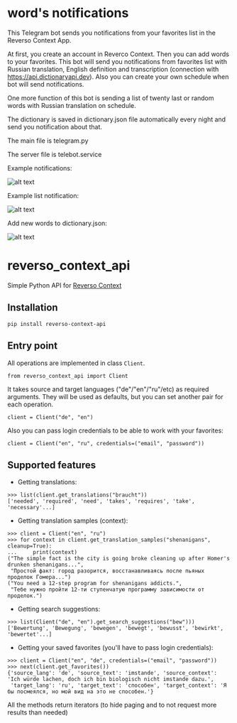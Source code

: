 
# word's notifications
This Telegram bot sends you notifications from your favorites list in the Reverso Context App.

At first, you create an account in Reverco Context. Then you can add words to your favorites. This bot will send you notifications from favorites list with Russian translation, English definition and transcription (connection with https://api.dictionaryapi.dev). 
Also you can create your own schedule when bot will send notifications.

One more function of this bot is sending a list of twenty last or random words with Russian translation on schedule.

The dictionary is saved in dictionary.json file automatically every night and send you notification about that.

The main file is telegram.py

The server file is telebot.service

Example notifications:

![alt text](https://github.com/SADfranco/reverso_push_dict/blob/main/example_notif.jpg?raw=true)


Example list notification:

![alt text](https://github.com/SADfranco/reverso_push_dict/blob/main/notif_list.jpg?raw=true)

Add new words to dictionary.json:

![alt text](https://github.com/SADfranco/reverso_push_dict/blob/main/add_dict.jpg?raw=true)

# reverso_context_api
Simple Python API for [Reverso Context](https://context.reverso.net)

## Installation
```pip install reverso-context-api```

## Entry point
All operations are implemented in class `Client`.     
```python3
from reverso_context_api import Client
```

It takes source and target languages ("de"/"en"/"ru"/etc) as required arguments. They will be used as defaults, but you can set another pair for each operation. <br>
```python3
client = Client("de", "en")
```

Also you can pass login credentials to be able to work with your favorites:<br>
```python3
client = Client("en", "ru", credentials=("email", "password"))
```

## Supported features
* Getting translations:<br>
```python3
>>> list(client.get_translations("braucht"))
['needed', 'required', 'need', 'takes', 'requires', 'take', 'necessary'...]
```
* Getting translation samples (context):<br>
```python3
>>> client = Client("en", "ru")
>>> for context in client.get_translation_samples("shenanigans", cleanup=True):
...     print(context)
("The simple fact is the city is going broke cleaning up after Homer's drunken shenanigans...", 
 "Простой факт: город разорится, восстанавливаясь после пьяных проделок Гомера...")
("You need a 12-step program for shenanigans addicts.", 
 "Тебе нужно пройти 12-ти ступенчатую программу зависимости от проделок.")
```
* Getting search suggestions:<br>
```python3
>>> list(Client("de", "en").get_search_suggestions("bew")))
['Bewertung', 'Bewegung', 'bewegen', 'bewegt', 'bewusst', 'bewirkt', 'bewertet'...]
```
* Getting your saved favorites (you'll have to pass login credentials):
```python3
>>> client = Client("en", "de", credentials=("email", "password"))
>>> next(client.get_favorites())
{'source_lang': 'de', 'source_text': 'imstande', 'source_context': 'Ich würde lachen, doch ich bin biologisch nicht imstande dazu.', 
 'target_lang': 'ru', 'target_text': 'способен', 'target_context': 'Я бы посмеялся, но мой вид на это не способен.'}
```

All the methods return iterators (to hide paging and to not request more results than needed)
